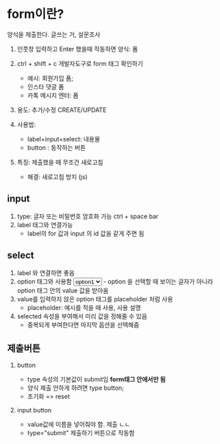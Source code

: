 # form이란?

양식을 제출한다. 글쓰는 거, 설문조사

1. 인풋창 입력하고 Enter 했을때 작동하면 양식: 폼

2. ctrl + shift + c 개발자도구로 form 태그 확인하기
   - 예시: 회원가입 폼;
   - 인스타 댓글 폼
   - 카톡 메시지 엔터: 폼
3. 용도: 추가/수정 CREATE/UPDATE

4. 사용법:

   - label+input+select: 내용물
   - button : 동작하는 버튼

5. 특징: 제출했을 때 무조건 새로고침
   - 해결: 새로고침 방지 (js)

## input

1. type: 글자 또는 비밀번호 암호화 가능 ctrl + space bar
2. label 태그와 연결가능
   - label의 for 값과 input 의 id 값을 같게 주면 됨

## select

1. label 와 연결하면 좋음
2. option 태그와 사용함
   <select>
   <option value="옵션1"  >option1</option>
   </select>
   - option 을 선택할 때 보이는 글자가 아니라 option 태그 안의 value 값을 받아옴
3. value를 입력하지 않은 option 태그를 placeholder 처럼 사용
   - placeholder: 예시를 적을 때 사용, 사용 설명
4. selected 속성을 부여해서 미리 값을 정해줄 수 있음
   - 중복되게 부여한다면 마지막 옵션을 선택해줌

## 제출버튼

1. button

   - type 속성의 기본값이 submit임 **form태그 안에서만 됨**
   - 양식 제출 안하게 하려면 type button;
   - 초기화 => reset

2. input button
   - value값에 이름을 넣어줘야 함. 제출 ㄴㄴ
   - type="submit" 제출하기 버튼으로 작동함
